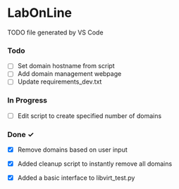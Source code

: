 # LabOnLine

TODO file generated by VS Code

### Todo

- [ ] Set domain hostname from script  
- [ ] Add domain management webpage  
- [ ] Update requirements_dev.txt  

### In Progress

- [ ] Edit script to create specified number of domains  

### Done ✓

- [x] Remove domains based on user input  
- [x] Added cleanup script to instantly remove all domains  
- [x] Added a basic interface to libvirt_test.py  

